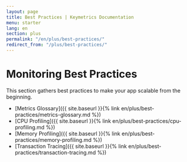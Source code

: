 ```yaml
---
layout: page
title: Best Practices | Keymetrics Documentation
menu: starter
lang: en
section: plus
permalink: "/en/plus/best-practices/"
redirect_from: "/plus/best-practices/"
---
```


# Monitoring Best Practices

This section gathers best practices to make your app scalable from the beginning.

- [Metrics Glossary]({{ site.baseurl }}{% link en/plus/best-practices/metrics-glossary.md %})
- [CPU Profiling]({{ site.baseurl }}{% link en/plus/best-practices/cpu-profiling.md %})
- [Memory Profiling]({{ site.baseurl }}{% link en/plus/best-practices/memory-profiling.md %})
- [Transaction Tracing]({{ site.baseurl }}{% link en/plus/best-practices/transaction-tracing.md %})
